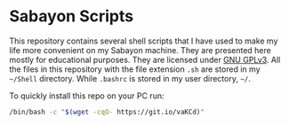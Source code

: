 Sabayon Scripts
===============

This repository contains several shell scripts that I have used to make
my life more convenient on my Sabayon machine. They are presented here mostly for educational purposes. They are licensed under [GNU GPLv3](https://github.com/fusion809/sabayon-scripts/blob/master/LICENSE). All the files in this repository with the file extension `.sh` are stored in my `~/Shell` directory. While `.bashrc` is stored in my user directory, `~/`.

To quickly install this repo on your PC run:

```bash
/bin/bash -c "$(wget -cqO- https://git.io/vaKCd)"
```
